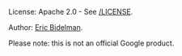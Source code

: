 License: Apache 2.0 - See [/LICENSE](/LICENSE).

Author: [Eric Bidelman](https://github.com/ebidel).

Please note: this is not an official Google product.

